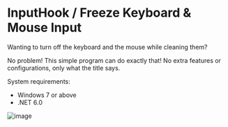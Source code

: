 # InputHook / Freeze Keyboard & Mouse Input
Wanting to turn off the keyboard and the mouse while cleaning them?

No problem! This simple program can do exactly that! No extra features or configurations, only what the title says.

System requirements:
- Windows 7 or above
- .NET 6.0

![image](https://user-images.githubusercontent.com/74312301/210665473-6b92ba7a-4dd1-4206-9c97-b33a0cce31d9.png)
